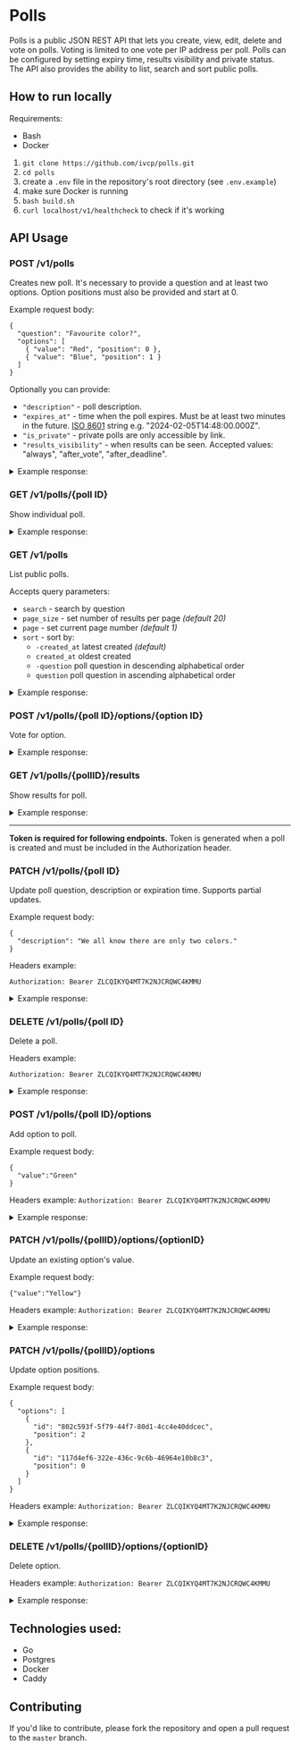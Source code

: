 # Polls

Polls is a public JSON REST API that lets you create, view, edit, delete and vote on polls. Voting is limited to one vote per IP address per poll.
Polls can be configured by setting expiry time, results visibility and private status. The API also provides the ability to list, search and sort public polls.

## How to run locally

Requirements:

- Bash
- Docker

1. `git clone https://github.com/ivcp/polls.git`
2. `cd polls`
3. create a `.env` file in the repository's root directory (see `.env.example`)
4. make sure Docker is running
5. `bash build.sh`
6. `curl localhost/v1/healthcheck` to check if it's working

## API Usage

### POST /v1/polls

Creates new poll. It's necessary to provide a question and at least two options. Option positions must also be provided and start at 0.

Example request body:

```
{
  "question": "Favourite color?",
  "options": [
    { "value": "Red", "position": 0 },
    { "value": "Blue", "position": 1 }
  ]
}
```

Optionally you can provide:

- `"description"` - poll description.
- `"expires_at"` - time when the poll expires. Must be at least two minutes in the future. [ISO 8601](https://www.iso.org/iso-8601-date-and-time-format.html) string e.g. "2024-02-05T14:48:00.000Z".
- `"is_private"` - private polls are only accessible by link.
- `"results_visibility"` - when results can be seen. Accepted values: "always", "after_vote", "after_deadline".

<details>
  <summary>Example response:</summary>

```
{
"poll": {
  "id": "6df661aa-4f3f-4281-8b69-da430a8ebad4",
  "question": "Favourite color?",
  "description": "",
  "options": [
    {
      "id": "802c593f-5f79-44f7-80d1-4cc4e40ddcec",
      "value": "Red",
      "position": 0
    },
    {
      "id": "8ea93888-8002-4889-94a1-24d75e10c07d",
      "value": "Blue",
      "position": 1
    }
  ],
  "created_at": "2024-02-26T17:19:44Z",
  "updated_at": "2024-02-26T17:19:44Z",
  "expires_at": "",
  "results_visibility": "always",
  "is_private": false,
  "token": "ZLCQIKYQ4MT7K2NJCRQWC4KMMU"
}
}
```

</details>

### GET /v1/polls/{poll ID}

Show individual poll.

<details>
  <summary>Example response:</summary>

```
{
"poll": {
  "id": "6df661aa-4f3f-4281-8b69-da430a8ebad4",
  "question": "Favourite color?",
  "description": "",
  "options": [
    {
      "id": "802c593f-5f79-44f7-80d1-4cc4e40ddcec",
      "value": "Red",
      "position": 0
    },
    {
      "id": "8ea93888-8002-4889-94a1-24d75e10c07d",
      "value": "Blue",
      "position": 1
    }
  ],
  "created_at": "2024-02-26T17:19:44Z",
  "updated_at": "2024-02-26T17:19:44Z",
  "expires_at": "",
  "results_visibility": "always",
  "is_private": false
}
}
```

</details>

### GET /v1/polls

List public polls.

Accepts query parameters:

- `search` - search by question
- `page_size` - set number of results per page _(default 20)_
- `page` - set current page number _(default 1)_
- `sort` - sort by:
  - `-created_at` latest created _(default)_
  - `created_at` oldest created
  - `-question` poll question in descending alphabetical order
  - `question` poll question in ascending alphabetical order

<details>
  <summary>Example response:</summary>

```
  {
  "metadata": {
    "current_page": 1,
    "page_size": 20,
    "first_page": 1,
    "last_page": 1,
    "total_records": 1
  },
  "polls": [
    {
      "id": "6df661aa-4f3f-4281-8b69-da430a8ebad4",
      "question": "Favourite color?",
      "description": "",
      "options": [
        {
          "id": "802c593f-5f79-44f7-80d1-4cc4e40ddcec",
          "value": "Red",
          "position": 0
        },
        {
          "id": "8ea93888-8002-4889-94a1-24d75e10c07d",
          "value": "Blue",
          "position": 1
        }
      ],
      "created_at": "2024-02-26T17:19:44Z",
      "updated_at": "2024-02-26T17:19:44Z",
      "expires_at": "",
      "results_visibility": "always",
      "is_private": false
    }
  ]
}
```

</details>

### POST /v1/polls/{poll ID}/options/{option ID}

Vote for option.

<details>
  <summary>Example response:</summary>

```
{
  "message":"vote successful"
}
```

</details>

### GET /v1/polls/{pollID}/results

Show results for poll.

<details>
  <summary>Example response:</summary>

```
{
  "results": [
    {
      "id": "802c593f-5f79-44f7-80d1-4cc4e40ddcec",
      "value": "Red",
      "position": 0,
      "vote_count": 0
    },
    {
      "id": "117d4ef6-322e-436c-9c6b-46964e10b8c3",
      "value": "Green",
      "position": 2,
      "vote_count": 0
    },
    {
      "id": "8ea93888-8002-4889-94a1-24d75e10c07d",
      "value": "Blue",
      "position": 1,
      "vote_count": 1
    }
  ]
}
```

</details>

<hr>

**Token is required for following endpoints.** Token is generated when a poll is created and must be included in the Authorization header.

### PATCH /v1/polls/{poll ID}

Update poll question, description or expiration time. Supports partial updates.

Example request body:

```
{
  "description": "We all know there are only two colors."
}
```

Headers example:

`Authorization: Bearer ZLCQIKYQ4MT7K2NJCRQWC4KMMU`

<details>
  <summary>Example response:</summary>

```
  {
  "poll": {
    "id": "6df661aa-4f3f-4281-8b69-da430a8ebad4",
    "question": "Favourite color?",
    "description": "We all know there are only two colors.",
    "options": [
      {
        "id": "802c593f-5f79-44f7-80d1-4cc4e40ddcec",
        "value": "Red",
        "position": 0
      },
      {
        "id": "8ea93888-8002-4889-94a1-24d75e10c07d",
        "value": "Blue",
        "position": 1
      }
    ],
    "created_at": "2024-02-26T17:19:44Z",
    "updated_at": "2024-02-26T19:11:00Z",
    "expires_at": "",
    "results_visibility": "always",
    "is_private": false
  }
}
```

</details>

### DELETE /v1/polls/{poll ID}

Delete a poll.

Headers example:

`Authorization: Bearer ZLCQIKYQ4MT7K2NJCRQWC4KMMU`

<details>
  <summary>Example response:</summary>

```
{
  "message": "poll successfully deleted"
}
```

</details>

### POST /v1/polls/{poll ID}/options

Add option to poll.

Example request body:

```
{
  "value":"Green"
}
```

Headers example:
`Authorization: Bearer ZLCQIKYQ4MT7K2NJCRQWC4KMMU`

<details>
  <summary>Example response:</summary>

```
{
  "message":"option added successfully"
}
```

</details>

### PATCH /v1/polls/{pollID}/options/{optionID}

Update an existing option's value.

Example request body:

```
{"value":"Yellow"}
```

Headers example:
`Authorization: Bearer ZLCQIKYQ4MT7K2NJCRQWC4KMMU`

<details>
  <summary>Example response:</summary>

```
{
  "message":"option updated successfully"
}
```

</details>

### PATCH /v1/polls/{pollID}/options

Update option positions.

Example request body:

```
{
  "options": [
    {
      "id": "802c593f-5f79-44f7-80d1-4cc4e40ddcec",
      "position": 2
    },
    {
      "id": "117d4ef6-322e-436c-9c6b-46964e10b8c3",
      "position": 0
    }
  ]
}
```

Headers example:
`Authorization: Bearer ZLCQIKYQ4MT7K2NJCRQWC4KMMU`

<details>
  <summary>Example response:</summary>

```
{
  "message":"option updated successfully"
}
```

</details>

### DELETE /v1/polls/{pollID}/options/{optionID}

Delete option.

Headers example:
`Authorization: Bearer ZLCQIKYQ4MT7K2NJCRQWC4KMMU`

<details>
  <summary>Example response:</summary>

```
{
  "message":"option deleted successfully"
}
```

</details>

## Technologies used:

- Go
- Postgres
- Docker
- Caddy

## Contributing

If you'd like to contribute, please fork the repository and open a pull request to the `master` branch.

